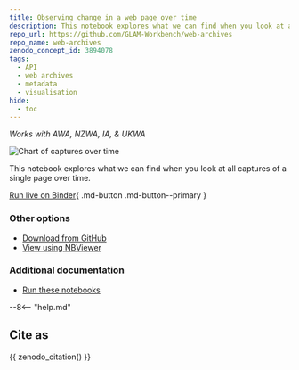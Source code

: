 ```yaml
---
title: Observing change in a web page over time
description: This notebook explores what we can find when you look at all captures of a single page over time.
repo_url: https://github.com/GLAM-Workbench/web-archives
repo_name: web-archives
zenodo_concept_id: 3894078
tags:
  - API
  - web archives
  - metadata
  - visualisation
hide:
  - toc
---
```


*Works with AWA, NZWA, IA, & UKWA*

![Chart of captures over time](../images/webarchives-changeovertime.png)

This notebook explores what we can find when you look at all captures of a single page over time.

[Run live on Binder](https://mybinder.org/v2/gh/GLAM-Workbench/web-archives/master?urlpath=/lab/tree/change_in_a_page_over_time.ipynb){ .md-button .md-button--primary }

### Other options

* [Download from GitHub](https://github.com/GLAM-Workbench/web-archives/blob/master/change_in_a_page_over_time.ipynb)
* [View using NBViewer](https://nbviewer.jupyter.org/github/GLAM-Workbench/web-archives/blob/master/change_in_a_page_over_time.ipynb)

### Additional documentation

* [Run these notebooks](../#run-these-notebooks)

--8<-- "help.md"

## Cite as

{{ zenodo_citation() }}
